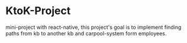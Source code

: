 # KtoK-Project
mini-project with react-native, this project's goal is to implement finding paths from kb to another kb and carpool-system form employees.
